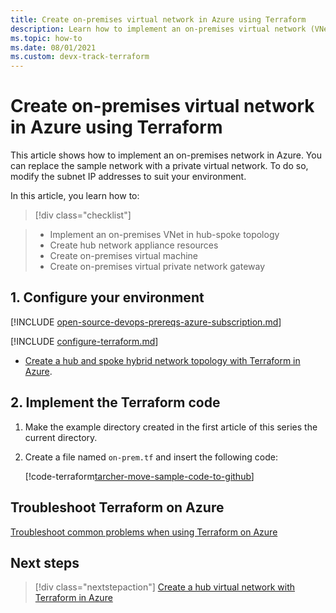 ```yaml
---
title: Create on-premises virtual network in Azure using Terraform
description: Learn how to implement an on-premises virtual network (VNet) in Azure that houses local resources.
ms.topic: how-to
ms.date: 08/01/2021
ms.custom: devx-track-terraform
---
```


# Create on-premises virtual network in Azure using Terraform

This article shows how to implement an on-premises network in Azure. You can replace the sample network with a private virtual network. To do so, modify the subnet IP addresses to suit your environment.

In this article, you learn how to:
> [!div class="checklist"]

> * Implement an on-premises VNet in hub-spoke topology
> * Create hub network appliance resources
> * Create on-premises virtual machine
> * Create on-premises virtual private network gateway

## 1. Configure your environment

[!INCLUDE [open-source-devops-prereqs-azure-subscription.md](../includes/open-source-devops-prereqs-azure-subscription.md)]

[!INCLUDE [configure-terraform.md](includes/configure-terraform.md)]

- [Create a hub and spoke hybrid network topology with Terraform in Azure](./hub-spoke-introduction.md).

## 2. Implement the Terraform code

1. Make the example directory created in the first article of this series the current directory.

1. Create a file named `on-prem.tf` and insert the following code:

    [!code-terraform[tarcher-move-sample-code-to-github](../../terraform_samples/quickstart/301-hub-spoke/on-prem.tf)]
    
## Troubleshoot Terraform on Azure

[Troubleshoot common problems when using Terraform on Azure](troubleshoot.md)

## Next steps

> [!div class="nextstepaction"]
> [Create a hub virtual network with Terraform in Azure](./hub-spoke-hub-network.md)
